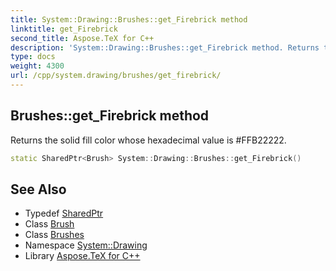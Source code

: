 ```yaml
---
title: System::Drawing::Brushes::get_Firebrick method
linktitle: get_Firebrick
second_title: Aspose.TeX for C++
description: 'System::Drawing::Brushes::get_Firebrick method. Returns the solid fill color whose hexadecimal value is #FFB22222 in C++.'
type: docs
weight: 4300
url: /cpp/system.drawing/brushes/get_firebrick/
---
```

## Brushes::get_Firebrick method


Returns the solid fill color whose hexadecimal value is #FFB22222.

```cpp
static SharedPtr<Brush> System::Drawing::Brushes::get_Firebrick()
```

## See Also

* Typedef [SharedPtr](../../../system/sharedptr/)
* Class [Brush](../../brush/)
* Class [Brushes](../)
* Namespace [System::Drawing](../../)
* Library [Aspose.TeX for C++](../../../)
